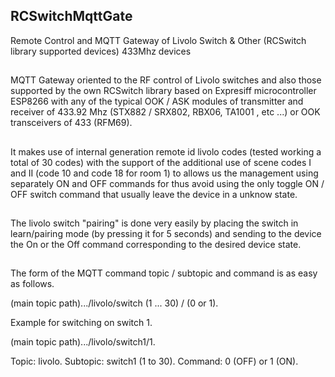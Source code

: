 ## RCSwitchMqttGate
Remote Control and MQTT Gateway of Livolo Switch & Other (RCSwitch library supported devices) 433Mhz devices
##
MQTT Gateway oriented to the RF control of Livolo switches and also those supported by the own RCSwitch library based on Expresiff microcontroller ESP8266 with any of the typical OOK / ASK modules of transmitter and receiver of 433.92 Mhz (STX882 / SRX802, RBX06, TA1001 , etc ...) or OOK transceivers of 433 (RFM69).
##
It makes use of internal generation remote id livolo codes (tested working a total of 30 codes) with the support of the additional use of scene codes I and II (code 10 and code 18 for room 1) to allows us the management using separately ON and OFF commands for thus avoid using the only toggle ON / OFF switch command that usually leave the device in a unknow state.
##
The livolo switch "pairing" is done very easily by placing the switch in learn/pairing mode (by pressing it for 5 seconds) and sending to the device the On or the Off command corresponding to the desired device state.
##
The form of the MQTT command topic / subtopic and command is as easy as follows.

(main topic path).../livolo/switch (1 ... 30) / (0 or 1).

Example for switching on switch 1.

(main topic path).../livolo/switch1/1.

Topic: livolo.
Subtopic: switch1 (1 to 30).
Command: 0 (OFF) or 1 (ON).


